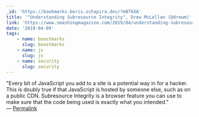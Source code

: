 ```yaml
---
_id: 'https://bookmarks.boris.schapira.dev/?mBT6XA'
title: '"Understanding Subresource Integrity", Drew McLellan (@drewm)'
link: 'https://www.smashingmagazine.com/2019/04/understanding-subresource-integrity/'
date: '2019-04-09'
tags:
    - name: boostmarks
      slug: boostmarks
    - name: js
      slug: js
    - name: security
      slug: security
---
```


&quot;Every bit of JavaScript you add to a site is a potential way in for a
hacker. This is doubly true if that JavaScript is hosted by someone else, such
as on a public CDN. Subresource Integrity is a browser feature you can use to
make sure that the code being used is exactly what you intended.&quot;
<br>&#8212;
<a href="https://bookmarks.boris.schapira.dev/?mBT6XA" title="Permalink">Permalink</a>
